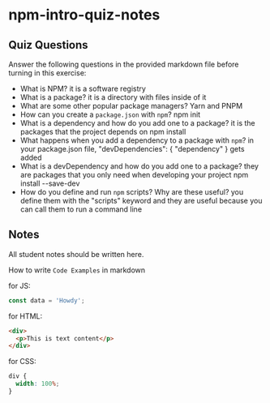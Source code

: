 # npm-intro-quiz-notes

## Quiz Questions

Answer the following questions in the provided markdown file before turning in this exercise:

- What is NPM?
  it is a software registry
- What is a package?
  it is a directory with files inside of it
- What are some other popular package managers?
  Yarn and PNPM
- How can you create a `package.json` with `npm`?
  npm init
- What is a dependency and how do you add one to a package?
  it is the packages that the project depends on
  npm install
- What happens when you add a dependency to a package with `npm`?
  in your package.json file,
  "devDependencies": {
  "dependency"
  }
  gets added
- What is a devDependency and how do you add one to a package?
  they are packages that you only need when developing your project
  npm install --save-dev
- How do you define and run `npm` scripts? Why are these useful?
  you define them with the "scripts" keyword and they are useful because you can call them to run a command line

## Notes

All student notes should be written here.

How to write `Code Examples` in markdown

for JS:

```javascript
const data = 'Howdy';
```

for HTML:

```html
<div>
  <p>This is text content</p>
</div>
```

for CSS:

```css
div {
  width: 100%;
}
```
